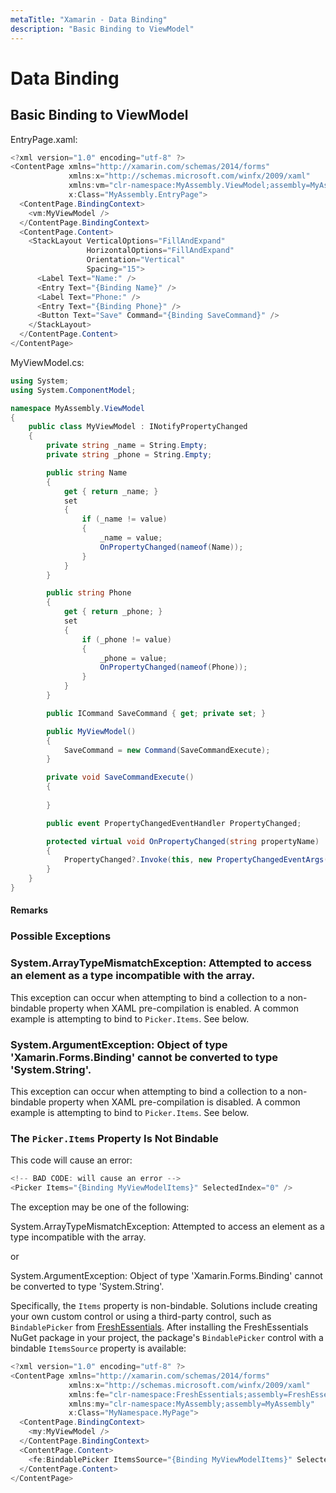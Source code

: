 ```yaml
---
metaTitle: "Xamarin - Data Binding"
description: "Basic Binding to ViewModel"
---
```


# Data Binding



## Basic Binding to ViewModel


EntryPage.xaml:

```cs
<?xml version="1.0" encoding="utf-8" ?>
<ContentPage xmlns="http://xamarin.com/schemas/2014/forms"
             xmlns:x="http://schemas.microsoft.com/winfx/2009/xaml"
             xmlns:vm="clr-namespace:MyAssembly.ViewModel;assembly=MyAssembly"
             x:Class="MyAssembly.EntryPage">
  <ContentPage.BindingContext>
    <vm:MyViewModel />
  </ContentPage.BindingContext>
  <ContentPage.Content>
    <StackLayout VerticalOptions="FillAndExpand"
                 HorizontalOptions="FillAndExpand"
                 Orientation="Vertical"
                 Spacing="15">
      <Label Text="Name:" />
      <Entry Text="{Binding Name}" />
      <Label Text="Phone:" />
      <Entry Text="{Binding Phone}" />
      <Button Text="Save" Command="{Binding SaveCommand}" />
    </StackLayout>
  </ContentPage.Content>
</ContentPage>

```

MyViewModel.cs:

```cs
using System;
using System.ComponentModel;

namespace MyAssembly.ViewModel
{
    public class MyViewModel : INotifyPropertyChanged
    {
        private string _name = String.Empty;
        private string _phone = String.Empty;

        public string Name
        {
            get { return _name; }
            set
            {
                if (_name != value)
                {
                    _name = value;
                    OnPropertyChanged(nameof(Name));
                }
            }
        }

        public string Phone
        {
            get { return _phone; }
            set
            {
                if (_phone != value)
                {
                    _phone = value;
                    OnPropertyChanged(nameof(Phone));
                }
            }
        }

        public ICommand SaveCommand { get; private set; }

        public MyViewModel()
        {
            SaveCommand = new Command(SaveCommandExecute);
        }

        private void SaveCommandExecute()
        {
            
        }

        public event PropertyChangedEventHandler PropertyChanged;

        protected virtual void OnPropertyChanged(string propertyName)
        {
            PropertyChanged?.Invoke(this, new PropertyChangedEventArgs(propertyName));
        }
    }
}

```



#### Remarks


### Possible Exceptions

### System.ArrayTypeMismatchException: Attempted to access an element as a type incompatible with the array.

This exception can occur when attempting to bind a collection to a non-bindable property when XAML pre-compilation is enabled.  A common example is attempting to bind to `Picker.Items`.  See below.

### System.ArgumentException: Object of type 'Xamarin.Forms.Binding' cannot be converted to type 'System.String'.

This exception can occur when attempting to bind a collection to a non-bindable property when XAML pre-compilation is disabled.  A common example is attempting to bind to `Picker.Items`.  See below.

### The `Picker.Items` Property Is Not Bindable

This code will cause an error:

```cs
<!-- BAD CODE: will cause an error -->
<Picker Items="{Binding MyViewModelItems}" SelectedIndex="0" />

```

The exception may be one of the following:

> 
System.ArrayTypeMismatchException: Attempted to access an element as a type incompatible with the array.


or

> 
System.ArgumentException: Object of type 'Xamarin.Forms.Binding' cannot be converted to type 'System.String'.


Specifically, the `Items` property is non-bindable.  Solutions include creating your own custom control or using a third-party control, such as `BindablePicker` from [FreshEssentials](https://www.nuget.org/packages/FreshEssentials/).  After installing the FreshEssentials NuGet package in your project, the package's `BindablePicker` control with a bindable `ItemsSource` property is available:

```cs
<?xml version="1.0" encoding="utf-8" ?>
<ContentPage xmlns="http://xamarin.com/schemas/2014/forms"
             xmlns:x="http://schemas.microsoft.com/winfx/2009/xaml"
             xmlns:fe="clr-namespace:FreshEssentials;assembly=FreshEssentials"
             xmlns:my="clr-namespace:MyAssembly;assembly=MyAssembly"
             x:Class="MyNamespace.MyPage">
  <ContentPage.BindingContext>
    <my:MyViewModel />
  </ContentPage.BindingContext>
  <ContentPage.Content>
    <fe:BindablePicker ItemsSource="{Binding MyViewModelItems}" SelectedIndex="0" />
  </ContentPage.Content>
</ContentPage>

```

